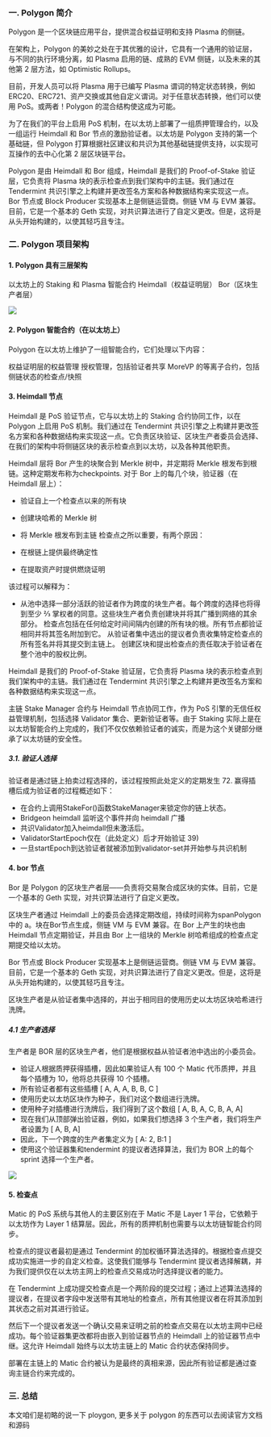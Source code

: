 ### 一. Polygon 简介
Polygon 是一个区块链应用平台，提供混合权益证明和支持 Plasma 的侧链。

在架构上，Polygon 的美妙之处在于其优雅的设计，它具有一个通用的验证层，与不同的执行环境分离，如 Plasma 启用的链、成熟的 EVM 侧链，以及未来的其他第 2 层方法，如 Optimistic Rollups。

目前，开发人员可以将 Plasma 用于已编写 Plasma 谓词的特定状态转换，例如 ERC20、ERC721、资产交换或其他自定义谓词。对于任意状态转换，他们可以使用 PoS。或两者！Polygon 的混合结构使这成为可能。

为了在我们的平台上启用 PoS 机制，在以太坊上部署了一组质押管理合约，以及一组运行 Heimdall 和 Bor 节点的激励验证者。以太坊是 Polygon 支持的第一个基础链，但 Polygon 打算根据社区建议和共识为其他基础链提供支持，以实现可互操作的去中心化第 2 层区块链平台。

Polygon 是由 Heimdall 和 Bor 组成，Heimdall 是我们的 Proof-of-Stake 验证层，它负责将 Plasma 块的表示检查点到我们架构中的主链。我们通过在 Tendermint 共识引擎之上构建并更改签名方案和各种数据结构来实现这一点。Bor 节点或 Block Producer 实现基本上是侧链运营商。侧链 VM 与 EVM 兼容。目前，它是一个基本的 Geth 实现，对共识算法进行了自定义更改。但是，这将是从头开始构建的，以使其轻巧且专注。

### 二. Polygon 项目架构

#### 1. Polygon 具有三层架构
以太坊上的 Staking 和 Plasma 智能合约
Heimdall（权益证明层）
Bor（区块生产者层）

![](https://raw.githubusercontent.com/the-web3/layer2/79839bb1ee4b3ca0a345fca240678b111dd64efd/images/30.jpeg)

#### 2. Polygon 智能合约（在以太坊上）

Polygon 在以太坊上维护了一组智能合约，它们处理以下内容：

权益证明层的权益管理
授权管理，包括验证者共享
MoreVP 的等离子合约，包括侧链状态的检查点/快照
#### 3. Heimdall 节点

Heimdall 是 PoS 验证节点，它与以太坊上的 Staking 合约协同工作，以在 Polygon 上启用 PoS 机制。我们通过在 Tendermint 共识引擎之上构建并更改签名方案和各种数据结构来实现这一点。它负责区块验证、区块生产者委员会选择、在我们的架构中将侧链区块的表示检查点到以太坊，以及各种其他职责。

Heimdall 层将 Bor 产生的块聚合到 Merkle 树中，并定期将 Merkle 根发布到根链。这种定期发布称为checkpoints. 对于 Bor 上的每几个块，验证器（在 Heimdall 层上）：

- 验证自上一个检查点以来的所有块
- 创建块哈希的 Merkle 树
- 将 Merkle 根发布到主链
  检查点之所以重要，有两个原因：

- 在根链上提供最终确定性
- 在提取资产时提供燃烧证明

该过程可以解释为：

- 从池中选择一部分活跃的验证者作为跨度的块生产者。每个跨度的选择也将得到至少 ⅔ 掌权者的同意。这些块生产者负责创建块并将其广播到网络的其余部分。
  检查点包括在任何给定时间间隔内创建的所有块的根。所有节点都验证相同并将其签名附加到它。
  从验证者集中选出的提议者负责收集特定检查点的所有签名并将其提交到主链上。
  创建区块和提出检查点的责任取决于验证者在整个池中的股权比例。

Heimdall 是我们的 Proof-of-Stake 验证层，它负责将 Plasma 块的表示检查点到我们架构中的主链。我们通过在 Tendermint 共识引擎之上构建并更改签名方案和各种数据结构来实现这一点。

主链 Stake Manager 合约与 Heimdall 节点协同工作，作为 PoS 引擎的无信任权益管理机制，包括选择 Validator 集合、更新验证者等。由于 Staking 实际上是在以太坊智能合约上完成的，我们不仅仅依赖验证者的诚实，而是为这个关键部分继承了以太坊链的安全性。

##### 3.1. 验证人选择
验证者是通过链上拍卖过程选择的，该过程按照此处定义的定期发生 72. 赢得插槽后成为验证者的过程概述如下：

- 在合约上调用StakeFor()函数StakeManager来锁定你的链上状态。
- Bridgeon heimdall 监听这个事件并向 heimdall 广播
- 共识Validator加入heimdall但未激活后。
- ValidatorStartEpoch仅在（此处定义）后才开始验证 39)
- 一旦startEpoch到达验证者就被添加到validator-set并开始参与共识机制


#### 4. bor 节点

Bor 是 Polygon 的区块生产者层——负责将交易聚合成区块的实体。目前，它是一个基本的 Geth 实现，对共识算法进行了自定义更改。

区块生产者通过 Heimdall 上的委员会选择定期改组，持续时间称为spanPolygon 中的 a。块在Bor节点生成，侧链 VM 与 EVM 兼容。在 Bor 上产生的块也由 Heimdall 节点定期验证，并且由 Bor 上一组块的 Merkle 树哈希组成的检查点定期提交给以太坊。

Bor 节点或 Block Producer 实现基本上是侧链运营商。侧链 VM 与 EVM 兼容。目前，它是一个基本的 Geth 实现，对共识算法进行了自定义更改。但是，这将是从头开始构建的，以使其轻巧且专注。

区块生产者是从验证者集中选择的，并出于相同目的使用历史以太坊区块哈希进行洗牌。

##### 4.1 生产者选择

生产者是 BOR 层的区块生产者，他们是根据权益从验证者池中选出的小委员会。

- 验证人根据质押获得插槽，因此如果验证人有 100 个 Matic 代币质押，并且每个插槽为 10，他将总共获得 10 个插槽。
- 所有验证者都有这些插槽 [ A, A, A, B, B, C ]
- 使用历史以太坊区块作为种子，我们对这个数组进行洗牌。
- 使用种子对插槽进行洗牌后，我们得到了这个数组 [ A, B, A, C, B, A, A]
- 现在我们从顶部弹出验证器，例如，如果我们想选择 3 个生产者，我们将生产者设置为 [ A, B, A]
- 因此，下一个跨度的生产者集定义为 [ A: 2, B:1 ]
- 使用这个验证器集和tendermint 的提议者选择算法，我们为 BOR 上的每个 sprint 选择一个生产者。

![](https://raw.githubusercontent.com/the-web3/layer2/79839bb1ee4b3ca0a345fca240678b111dd64efd/images/31.png)

#### 5. 检查点

Matic 的 PoS 系统与其他人的主要区别在于 Matic 不是 Layer 1 平台，它依赖于以太坊作为 Layer 1 结算层。因此，所有的质押机制也需要与以太坊链智能合约同步。

检查点的提议者最初是通过 Tendermint 的加权循环算法选择的。根据检查点提交成功实施进一步的自定义检查。这使我们能够与 Tendermint 提议者选择解耦，并为我们提供仅在以太坊主网上的检查点交易成功时选择提议者的能力。

在 Tendermint 上成功提交检查点是一个两阶段的提交过程；通过上述算法选择的提议者，在提议者字段中发送带有其地址的检查点，所有其他提议者在将其添加到其状态之前对其进行验证。

然后下一个提议者发送一个确认交易来证明之前的检查点交易在以太坊主网中已经成功。每个验证器集更改都将由嵌入到验证器节点的 Heimdall 上的验证器节点中继。这允许 Heimdall 始终与以太坊主链上的 Matic 合约状态保持同步。

部署在主链上的 Matic 合约被认为是最终的真相来源，因此所有验证都是通过查询主链合约来完成的。

### 三. 总结

本文咱们是初略的说一下 ploygon, 更多关于 polygon 的东西可以去阅读官方文档和源码